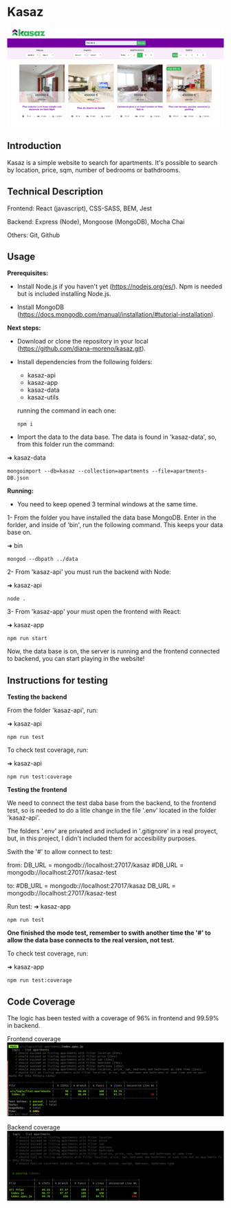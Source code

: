 # Kasaz

![Main](./kasaz-doc/img/main.png)

## Introduction

Kasaz is a simple website to search for apartments.
It's possible to search by location, price, sqm, number of bedrooms or bathdrooms.

## Technical Description

Frontend: React (javascript), CSS-SASS, BEM, Jest

Backend: Express (Node), Mongoose (MongoDB), Mocha Chai

Others: Git, Github

## Usage

**Prerequisites:**

- Install Node.js if you haven't yet (https://nodejs.org/es/). Npm is needed but is included installing Node.js.

- Install MongoDB (https://docs.mongodb.com/manual/installation/#tutorial-installation).

**Next steps:**

- Download or clone the repository in your local (https://github.com/diana-moreno/kasaz.git).

- Install dependencies from the following folders:
  - kasaz-api
  - kasaz-app
  - kasaz-data
  - kasaz-utils

  running the command in each one:
  ```
  npm i
  ```
- Import the data to the data base. The data is found in 'kasaz-data', so, from this folder run the command:

➜  kasaz-data
  ```
  mongoimport --db=kasaz --collection=apartments --file=apartments-DB.json
  ```

**Running:**

- You need to keep opened 3 terminal windows at the same time.

1- From the folder you have installed the data base MongoDB. Enter in the forlder, and inside of 'bin', run the following command. This keeps your data base on.

➜  bin
  ```
  mongod --dbpath ../data
  ```

2- From 'kasaz-api' you must run the backend with Node:

➜  kasaz-api
  ```
  node .
  ```

3- From 'kasaz-app' your must open the frontend with React:

➜  kasaz-app
  ```
  npm run start
  ```

Now, the data base is on, the server is running and the frontend connected to backend, you can start playing in the website!

## Instructions for testing

**Testing the backend**

From the folder 'kasaz-api', run:

➜  kasaz-api
  ```
  npm run test
  ```
To check test coverage, run:

➜  kasaz-api
  ```
  npm run test:coverage
  ```

**Testing the frontend**

We need to connect the test daba base from the backend, to the frontend test, so is needed to do a litle change in the file '.env' located in the folder 'kasaz-api'.

The folders '.env' are privated and included in '.gitignore' in a real proyect, but, in this project, I didn't included them for accesibility purposes.

Swith the '#' to allow connect to test:

from:
DB_URL = mongodb://localhost:27017/kasaz
#DB_URL = mongodb://localhost:27017/kasaz-test

to:
#DB_URL = mongodb://localhost:27017/kasaz
DB_URL = mongodb://localhost:27017/kasaz-test

Run test:
➜  kasaz-app
  ```
  npm run test
  ```

**One finished the mode test, remember to swith another time the '#' to allow the data base connects to the real version, not test.**

To check test coverage, run:

➜  kasaz-app
  ```
  npm run test:coverage
  ```

## Code Coverage

The logic has been tested with a coverage of 96% in frontend and 99.59% in backend.

Frontend coverage
![Frontend coverage](./kasaz-doc/img/app-test-coverage.png)

Backend coverage
![Backend coverage](./kasaz-doc/img/api-test-coverage.png)
